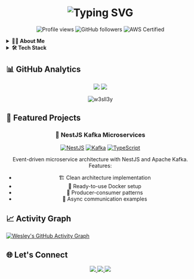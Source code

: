 <h1 align="center"> 
  <img src="https://readme-typing-svg.herokuapp.com?font=Fira+Code&pause=1000&color=22D3EE&center=true&width=435&lines=Hi+there!+👋;I'm+Wesley;Software+Engineer;AWS+Certified" alt="Typing SVG" />
</h1>

<p align="center"> 
  <img src="https://komarev.com/ghpvc/?username=w3sll3y&color=yellow" alt="Profile views" /> 
  <img alt="GitHub followers" src="https://img.shields.io/github/followers/w3sll3y?label=Followers&style=social"> 
  <img src="https://img.shields.io/badge/AWS-Certified%20Cloud%20Practitioner-orange" alt="AWS Certified"> 
</p>

<details>
<summary><b>👨‍💻 About Me</b></summary>

- 🔭 I’m currently working with **Cloud & Fullstack Development**
- 🌱 Learning **AWS Advanced Concepts and Go Lang**
- 👯 I’m looking to collaborate on **Open Source Projects**
- 💬 Ask me about **React, Node.js or AWS**
- 📫 How to reach me: **fernandess.weslley@gmail.com**
- ⚡ Fun fact: **I love gaming and music production**

</details>

<details>
<summary><b>🛠 Tech Stack</b></summary>

### Cloud & DevOps
<a href="https://www.credly.com/badges/6930c355-ded7-445b-a34d-1811f7f7cca2/public_url" target="_blank">
<img align="center" alt="Wesley-AWS" height="30" width="40" src="https://cdn.jsdelivr.net/gh/devicons/devicon/icons/amazonwebservices/amazonwebservices-plain-wordmark.svg" /></a>
<img align="center" alt="Wesley-Docker" height="30" width="40" src="https://cdn.jsdelivr.net/gh/devicons/devicon/icons/docker/docker-original.svg" />
<img align="center" alt="Wesley-Github-Actions" height="30" width="40" src="https://cdn.jsdelivr.net/gh/devicons/devicon@latest/icons/github/github-original.svg" />

### Frontend
<img align="center" alt="Wesley-Js" height="30" width="40" src="https://cdn.jsdelivr.net/gh/devicons/devicon/icons/javascript/javascript-plain.svg" />
<img align="center" alt="Wesley-Ts" height="30" width="40" src="https://raw.githubusercontent.com/devicons/devicon/master/icons/typescript/typescript-plain.svg">
<img align="center" alt="Wesley-React" height="30" width="40" src="https://raw.githubusercontent.com/devicons/devicon/master/icons/react/react-original.svg">
<img align="center" alt="Wesley-Next" height="30" width="40" src="https://cdn.jsdelivr.net/gh/devicons/devicon@latest/icons/nextjs/nextjs-line-wordmark.svg">
<img align="center" alt="Wesley-Vue" height="30" width="40" src="https://cdn.jsdelivr.net/gh/devicons/devicon/icons/vuejs/vuejs-original.svg" />


### Backend
<img align="center" alt="Wesley-Golang" height="30" width="40" src="https://cdn.jsdelivr.net/gh/devicons/devicon/icons/go/go-original.svg" /> 
<img align="center" alt="Wesley-Node" height="30" width="40" src="https://cdn.jsdelivr.net/gh/devicons/devicon/icons/nodejs/nodejs-original.svg" />
<img align="center" alt="Wesley-NestJS" height="30" width="40" src="https://cdn.jsdelivr.net/gh/devicons/devicon@latest/icons/nestjs/nestjs-original.svg" />
<img align="center" alt="Wesley-Express" height="30" width="40" src="https://cdn.jsdelivr.net/gh/devicons/devicon/icons/express/express-original.svg" />

### Databases
<img align="center" alt="Wesley-Postgresql" height="30" width="40" src="https://cdn.jsdelivr.net/gh/devicons/devicon@latest/icons/postgresql/postgresql-original.svg"  />
<img align="center" alt="Wesley-MongoDB" height="30" width="40" src="https://cdn.jsdelivr.net/gh/devicons/devicon@latest/icons/mongodb/mongodb-original.svg" />

</details>

## 📊 GitHub Analytics

<p align="center">
  <img height="180em" src="https://github-readme-stats.vercel.app/api?username=w3sll3y&show_icons=true&theme=radical&include_all_commits=true&count_private=true&hide_border=true"/>
  <img height="180em" src="https://github-readme-stats.vercel.app/api/top-langs/?username=w3sll3y&layout=compact&langs_count=8&theme=radical&hide_border=true"/>
</p>

<p align="center">
  <img src="https://github-readme-streak-stats.herokuapp.com/?user=w3sll3y&theme=radical&hide_border=true" alt="w3sll3y" />
</p>

## 🚀 Featured Projects

<div align="center">
  
### 🔮 NestJS Kafka Microservices
[![NestJS](https://img.shields.io/badge/NestJS-ea2845?style=for-the-badge&logo=nestjs&logoColor=white)](https://github.com/w3sll3y/nestjs-kafka)
[![Kafka](https://img.shields.io/badge/Apache_Kafka-231F20?style=for-the-badge&logo=apache-kafka&logoColor=white)](https://github.com/w3sll3y/nestjs-kafka)
[![TypeScript](https://img.shields.io/badge/TypeScript-007ACC?style=for-the-badge&logo=typescript&logoColor=white)](https://github.com/w3sll3y/nestjs-kafka)

Event-driven microservice architecture with NestJS and Apache Kafka. Features:
- 🏗️ Clean architecture implementation
- 🚀 Ready-to-use Docker setup
- 📡 Producer-consumer patterns
- 🔄 Async communication examples

</div>

## 📈 Activity Graph
[![Wesley's GitHub Activity Graph](https://github-readme-activity-graph.vercel.app/graph?username=w3sll3y&theme=react-dark&hide_border=true&area=true&custom_title=My%20Contribution%20Graph)](https://github.com/w3sll3y)

## 🌐 Let's Connect
<p align="center">
  <a href="https://www.linkedin.com/in/wesley-fernandess/">
    <img src="https://img.shields.io/badge/LinkedIn-0077B5?style=for-the-badge&logo=linkedin&logoColor=white"/>
  </a>
  <a href="mailto:fernandess.weslley@gmail.com">
    <img src="https://img.shields.io/badge/Gmail-D14836?style=for-the-badge&logo=gmail&logoColor=white"/>
  </a>
  <a href="https://wesley-fernandes-portfolio.surge.sh/">
    <img src="https://img.shields.io/badge/Portfolio-%23000000.svg?style=for-the-badge&logo=firefox&logoColor=#FF7139"/>
  </a>
</p>
